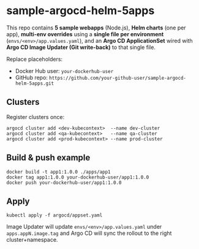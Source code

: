 # sample-argocd-helm-5apps

This repo contains **5 sample webapps** (Node.js), **Helm charts** (one per app),
**multi-env overrides** using a **single file per environment** (`envs/<env>/app.values.yaml`),
and an **Argo CD ApplicationSet** wired with **Argo CD Image Updater (Git write-back)** to that single file.

Replace placeholders:
- Docker Hub user: `your-dockerhub-user`
- GitHub repo: `https://github.com/your-github-user/sample-argocd-helm-5apps.git`

## Clusters
Register clusters once:
```
argocd cluster add <dev-kubecontext>  --name dev-cluster
argocd cluster add <qa-kubecontext>   --name qa-cluster
argocd cluster add <prod-kubecontext> --name prod-cluster
```

## Build & push example
```
docker build -t app1:1.0.0 ./apps/app1
docker tag app1:1.0.0 your-dockerhub-user/app1:1.0.0
docker push your-dockerhub-user/app1:1.0.0
```

## Apply
```
kubectl apply -f argocd/appset.yaml
```

Image Updater will update `envs/<env>/app.values.yaml` under `apps.appN.image.tag` and Argo CD will sync the rollout to the right cluster+namespace.
